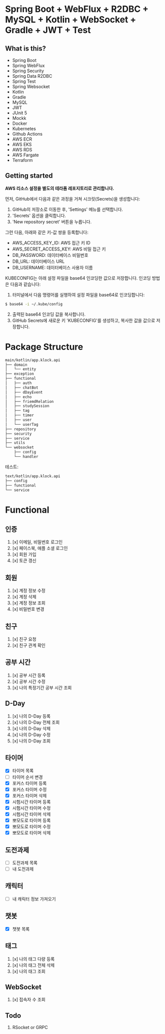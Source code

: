 # Spring Boot + WebFlux + R2DBC + MySQL + Kotlin + WebSocket + Gradle + JWT + Test

## What is this?

* Spring Boot
* Spring WebFlux
* Spring Security
* Spring Data R2DBC
* Spring Test
* Spring Websocket
* Kotlin
* Gradle
* MySQL
* JWT
* JUnit 5
* Mockk
* Docker
* Kubernetes
* Github Actions
* AWS ECR
* AWS EKS
* AWS RDS
* AWS Fargate
* Terraform

## Getting started

**AWS 리소스 설정을 별도의 테라폼 레포지토리로 관리합니다.**

먼저, GitHub에서 다음과 같은 과정을 거쳐 시크릿(Secrets)을 생성합니다:

1. GitHub의 저장소로 이동한 후, 'Settings' 메뉴를 선택합니다.
2. 'Secrets' 옵션을 클릭합니다.
3. 'New repository secret' 버튼을 누릅니다.

그런 다음, 아래와 같은 키-값 쌍을 등록합니다:

* AWS_ACCESS_KEY_ID: AWS 접근 키 ID
* AWS_SECRET_ACCESS_KEY: AWS 비밀 접근 키
* DB_PASSWORD: 데이터베이스 비밀번호
* DB_URL: 데이터베이스 URL
* DB_USERNAME: 데이터베이스 사용자 이름

KUBECONFIG는 아래 설정 파일을 base64 인코딩한 값으로 저장합니다. 인코딩 방법은 다음과 같습니다:

1. 터미널에서 다음 명령어를 실행하여 설정 파일을 base64로 인코딩합니다:

```bash
$ base64 -i ~/.kube/config
```

2. 출력된 base64 인코딩 값을 복사합니다.
3. GitHub Secrets에 새로운 키 'KUBECONFIG'를 생성하고, 복사한 값을 값으로 저장합니다.

# Package Structure

```bash
main/kotlin/app.klock.api
├── domain
│   └── entity
├── exception
├── functional
│   ├── auth
│   ├── chatBot
│   ├── dDayEvent
│   ├── echo
│   ├── friemdRelation
│   ├── studySession
│   ├── tag
│   ├── timer
│   ├── user
│   └── userTag
├── repository
├── security
├── service
├── utils
└── websocket
    ├── config
    └── handler
```

테스트:

```bash
text/kotlin/app.klock.api
├── config
├── functional
└── service
```

# Functional

## 인증

1. [x] 이메일, 비밀번호 로그인
2. [x] 페이스북, 애플 소셜 로그인
3. [x] 회원 가입
4. [x] 토큰 갱신

## 회원

1. [x] 계정 정보 수정
2. [x] 계정 삭제
3. [x] 계정 정보 조회
4. [x] 비밀번호 변경

## 친구

1. [x] 친구 요청
2. [x] 친구 관계 확인

## 공부 시간

1. [x] 공부 시간 등록
2. [x] 공부 시간 수정
3. [x] 나의 특정기간 공부 시간 조회

## D-Day

1. [x] 나의 D-Day 등록
2. [x] 나의 D-Day 전체 조회
3. [x] 나의 D-Day 삭제
4. [x] 나의 D-Day 수정
5. [x] 나의 D-Day 조회

## 타이머

* [x] 타이머 목록
* [ ] 타이머 순서 변경
* [x] 포커스 타이머 등록
* [x] 포커스 타이머 수정
* [x] 포커스 타이머 삭제
* [x] 시험시간 타이머 등록
* [x] 시험시간 타이머 수정
* [x] 시험시간 타이머 삭제
* [x] 뽀모도로 타이머 등록
* [x] 뽀모도로 타이머 수정
* [x] 뽀모도로 타이머 삭제

## 도전과제

* [ ] 도전과제 목록
* [ ] 내 도전과제

## 캐릭터

* [ ] 내 캐릭터 정보 가져오기

## 챗봇

* [x] 챗봇 목록

## 태그

1. [x] 나의 태그 다량 등록
2. [x] 나의 태그 전체 삭제
3. [x] 나의 태그 조회

## WebSocket

1. [x] 접속자 수 조회

## Todo

1. RSocket or GRPC